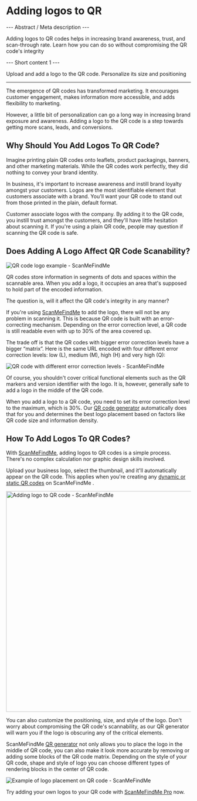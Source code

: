 <h1>Adding logos to QR</h1>

--- Abstract / Meta description ---

Adding logos to QR codes helps in increasing brand awareness, trust, and scan-through rate. Learn how you can do so without compromising the QR code's integrity

--- Short content 1 ---

Upload and add a logo to the QR code. Personalize its size and positioning

----------

<p>The emergence of QR codes has transformed marketing. It encourages customer engagement, makes information more accessible, and adds flexibility to marketing. </p>

<p>However, a little bit of personalization can go a long way in increasing brand exposure and awareness. Adding a logo to the QR code is a step towards getting more scans, leads, and conversions.   </p>
<h2> Why Should You Add Logos To QR Code?</h2>
<p>Imagine printing plain QR codes onto leaflets, product packagings, banners, and other marketing materials. While the QR codes work perfectly, they did nothing to convey your brand identity.</p>

<p>In business, it's important to increase awareness and instill brand loyalty amongst your customers. Logos are the most identifiable element that customers associate with a brand. You'll want your QR code to stand out from those printed in the plain, default format.</p>

<p>Customer associate logos with the company. By adding it to the QR code, you instill trust amongst the customers, and they'll have little hesitation about scanning it. If you're using a plain QR code, people may question if scanning the QR code is safe.</p>

<h2>Does Adding A Logo Affect QR Code Scanability?</h2>

<p class="imageholder"><img src="https://media.scanmefindme.com/blog/about_logos/files/img 1 - qr code with logo.png" alt="QR code logo example - ScanMeFindMe"></p>

<p>QR codes store information in segments of dots and spaces within the scannable area. When you add a logo, it occupies an area that's supposed to hold part of the encoded information.</p>

<p>The question is, will it affect the QR code's integrity in any manner?</p>

<p>If you're using  <a href="#static:url" title="QR code generator ScanMeFindMe">ScanMeFindMe</a>  to add the logo, there will not be any problem in scanning it. This is because QR code is built with an error-correcting mechanism. Depending on the error correction level, a QR code is still readable even with up to 30% of the area covered up.</p>

<p>The trade off is that the QR codes with bigger error correction levels have a bigger “matrix”. Here is the same URL encoded with four different error correction levels: low (L), medium (M), high (H) and very high (Q):</p>

<p class="imageholder">
    <img src="https://media.scanmefindme.com/blog/about_logos/files/img 2 - diff matrix.png" alt="QR code with different error correction levels - ScanMeFindMe">
</p>

<p>Of course, you shouldn't cover critical functional elements such as the QR markers and version identifier with the logo. It is, however, generally safe to add a logo in the middle of the QR code.</p>

<p>When you add a logo to a QR code, you need to set its error correction level to the maximum, which is 30%. Our
    <a href="#static:url">QR code generator</a>  automatically does that for you and determines the best logo placement based on factors like QR code size and information density.</p>

<h2> How To Add Logos To QR Codes?</h2>

<p>With <a href="#static:url" title="Add logos to QR codes">ScanMeFindMe</a>, adding logos to QR codes is a simple process. There's no complex calculation nor graphic design skills involved.</p>

<p>Upload your business logo, select the thumbnail, and it'll automatically appear on the QR code. This applies when you're creating any
    <a href="#about:product">dynamic or static QR codes</a>  on  ScanMeFindMe .</p>

<p class="imageholder"><img src="https://media.scanmefindme.com/blog/about_logos/files/img 3 - adding logo.png" width="600" alt="Adding logo to QR code - ScanMeFindMe"></p>

<p>You can also customize the positioning, size, and style of the logo. Don't worry about compromising the QR code's scannability, as our QR generator will warn you if the logo is obscuring any of the critical elements.</p>

<p>ScanMeFindMe <a href="#static:url">QR generator</a> not only allows you to place the logo in the middle of QR code, you can also make it look more accurate by removing or adding some blocks of the QR code matrix. Depending on the style of your QR code, shape and style of logo you can choose different types of rendering blocks in the center of QR code.</p>

<p class="imageholder">
    <img src="https://media.scanmefindme.com/blog/about_logos/files/img 4 - center of qr.png" alt="Example of logo placement on QR code - ScanMeFindMe">
</p>

<p>Try adding your own logos to your QR code with <a href="#pro">ScanMeFindMe Pro</a> now.</p>

